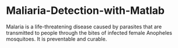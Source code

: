 # Maliaria-Detection-with-Matlab
Malaria is a life-threatening disease caused by parasites that are transmitted to people through the bites of infected female Anopheles mosquitoes. It is preventable and curable.
